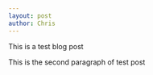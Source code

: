 ```yaml
---
layout: post
author: Chris
---
```

This is a test blog post

This is the second paragraph of test post
